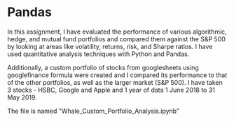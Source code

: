 # Pandas
In this assignment, I have evaluated the performance of various algorithmic, hedge, and mutual fund portfolios and compared them against the S&amp;P 500 by looking at areas like volatility, returns, risk, and Sharpe ratios. I have used quantitative analysis techniques with Python and Pandas.   

Additionally, a custom portfolio of stocks from googlesheets using googlefinance formula were created and I compared its performance to that of the other portfolios, as well as the larger market (S&P 500). I have taken 3 stocks - HSBC, Google and Apple and 1 year of data 1 June 2018 to 31 May 2019. 

The file is named "Whale_Custom_Portfolio_Analysis.ipynb"
